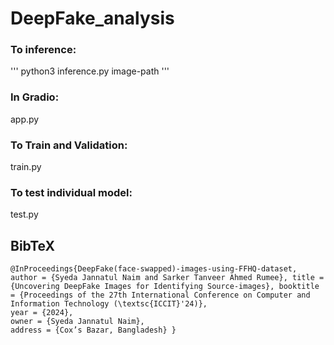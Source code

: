 # DeepFake_analysis
### To inference:

'''
python3 inference.py image-path
'''

### In Gradio:

app.py


### To Train and Validation:

train.py

### To test individual model:
test.py

## BibTeX

```
@InProceedings{DeepFake(face-swapped)-images-using-FFHQ-dataset,
author = {Syeda Jannatul Naim and Sarker Tanveer Ahmed Rumee}, title = {Uncovering DeepFake Images for Identifying Source-images}, booktitle = {Proceedings of the 27th International Conference on Computer and Information Technology (\textsc{ICCIT}'24)}, 
year = {2024}, 
owner = {Syeda Jannatul Naim}, 
address = {Cox’s Bazar, Bangladesh} }

```


